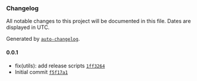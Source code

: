 ### Changelog

All notable changes to this project will be documented in this file. Dates are displayed in UTC.

Generated by [`auto-changelog`](https://github.com/CookPete/auto-changelog).

#### 0.0.1

- fix(utils): add release scripts [`1ff3264`](https://github.com-aiotrope/aiotrope/fso/commit/1ff326489a918f49f9f4d865c558c96dcf78f9a0)
- Initial commit [`f5f17a1`](https://github.com-aiotrope/aiotrope/fso/commit/f5f17a167a515897701055a05fc3e8ab74f3d0a6)

